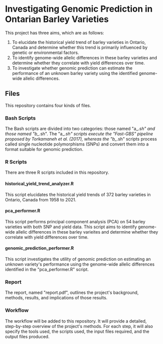 
# Investigating Genomic Prediction in Ontarian Barley Varieties

This project has three aims, which are as follows:
1. To elucidate the historical yield trend of barley varieties in Ontario, Canada and determine whether this trend is primarily influenced by genetic or environmental factors.
2. To identify genome-wide allelic differences in these barley varieties and determine whether they correlate with yield differences over time.
3. To investigate whether genomic prediction can estimate the performance of an unknown barley variety using the identified genome-wide allelic differences.

## Files

This repository contains four kinds of files.

### Bash Scripts

The Bash scripts are divided into two categories: those named "a_*.sh" and those named "b_*.sh". The "a_*.sh" scripts execute the "Fast-GBS" pipeline proposed by Torkamaneh et al. (2017), whereas the "b_*.sh" scripts process called single nucleotide polymorphisms (SNPs) and convert them into a format suitable for genomic prediction.

### R Scripts

There are three R scripts included in this repository.

#### historical_yield_trend_analyzer.R

This script elucidates the historical yield trends of 372 barley varieties in Ontario, Canada from 1958 to 2021.

#### pca_performer.R

This script performs principal component analysis (PCA) on 54 barley varieties with both SNP and yield data. This script aims to identify genome-wide allelic differences in these barley varieites and determine whether they correlate with yield differences over time.

#### genomic_prediction_performer.R

This script investigates the utility of genomic prediction on estimating an unknown variety's performance using the genome-wide allelic differences identified in the "pca_performer.R" script.

### Report

The report, named "report.pdf", outlines the project's background, methods, results, and implications of those results.

### Workflow

The workflow will be added to this repository. It will provide a detailed, step-by-step overview of the project's methods. For each step, it will also specify the tools used, the scripts used, the input files required, and the output files produced.